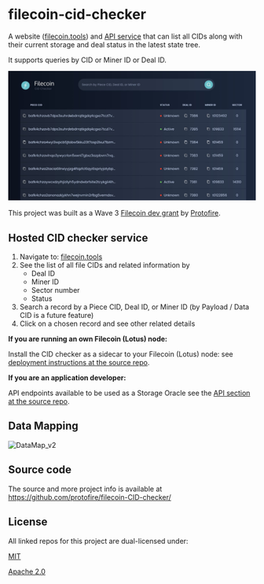 # filecoin-cid-checker

A website ([filecoin.tools](https://filecoin.tools)) and [API service](https://documenter.getpostman.com/view/6638692/T17AiA6S?version=latest) that can list all CIDs along with their current storage and deal status in the latest state tree.

It supports queries by CID or Miner ID or Deal ID.

![CID checker screenshot](./filecoin-cid-checker.jpg)

This project was built as a Wave 3 [Filecoin dev grant](https://github.com/filecoin-project/devgrants#filecoin-devgrants) by [Protofire](https://github.com/protofire).

## Hosted CID checker service

1. Navigate to: [filecoin.tools](https://filecoin.tools)
2. See the list of all file CIDs and related information by
   - Deal ID
   - Miner ID
   - Sector number
   - Status
3. Search a record by a Piece CID, Deal ID, or Miner ID (by Payload / Data CID is a future feature)
4. Click on a chosen record and see other related details

**If you are running an own Filecoin (Lotus) node:**

Install the CID checker as a sidecar to your Filecoin (Lotus) node: see [deployment instructions at the source repo](https://github.com/protofire/filecoin-CID-checker#deployment).

**If you are an application developer:**

API endpoints available to be used as a Storage Oracle see the [API section at the source repo](https://github.com/protofire/filecoin-CID-checker/blob/master/README.md#api).

## Data Mapping

![DataMap_v2](https://user-images.githubusercontent.com/38105183/84385549-70260380-abf8-11ea-9f40-389c844b50a7.png)

## Source code

The source and more project info is available at https://github.com/protofire/filecoin-CID-checker/

## License

All linked repos for this project are dual-licensed under:

[MIT](https://github.com/filecoin-project/lotus/blob/master/LICENSE-MIT)

[Apache 2.0](https://github.com/filecoin-project/lotus/blob/master/LICENSE-APACHE)
